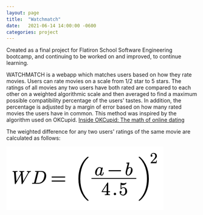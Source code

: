 ```yaml
---
layout: page
title:  "Watchmatch"
date:   2021-06-14 14:00:00 -0600
categories: project
---
```




Created as a final project for Flatiron School Software Engineering bootcamp, and continuing to be worked on and improved, to continue learning.

WATCHMATCH is a webapp which matches users based on how they rate movies. Users can rate movies on a scale from 1/2 star to 5 stars. The ratings of all movies any two users have both rated are compared to each other on a weighted algorithmic scale and then averaged to find a maximum possible compatibility percentage of the users' tastes. In addition, the percentage is adjusted by a margin of error based on how many rated movies the users have in common. This method was inspired by the algorithm used on OKCupid. [Inside OKCupid: The math of online dating](https://www.ted.com/talks/christian_rudder_inside_okcupid_the_math_of_online_dating/transcript?language=en)

The weighted difference for any two users' ratings of the same movie are calculated as follows:

![image](/assets/img/weighted-difference.png)